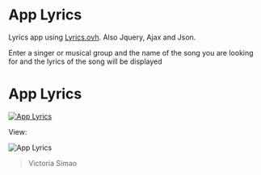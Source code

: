 # App Lyrics

Lyrics app using [Lyrics.ovh](https://lyricsovh.docs.apiary.io/#). Also Jquery, Ajax and Json.

Enter a singer or musical group and the name of the song you are looking for and the lyrics of the song will be displayed

# App Lyrics
[![App Lyrics](https://developers.messagemedia.com/wp-content/uploads/2019/01/apiary_sharing.png)](https://lyricsovh.docs.apiary.io/#)

View:

![App Lyrics](source/images/appLyrics.gif)

> Victoria Simao